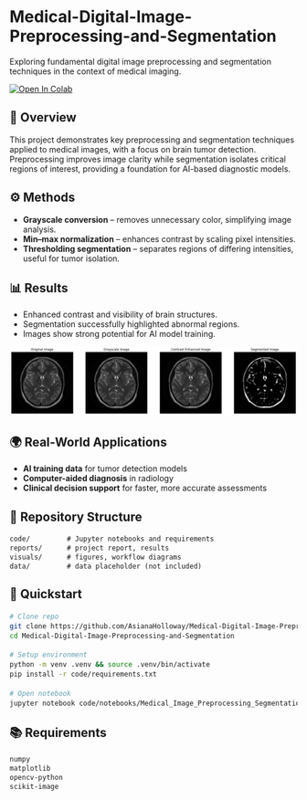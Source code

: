 # Medical-Digital-Image-Preprocessing-and-Segmentation
Exploring fundamental digital image preprocessing and segmentation techniques in the context of medical imaging.

[![Open In Colab](https://colab.research.google.com/assets/colab-badge.svg)](
https://colab.research.google.com/drive/1OolAHUd9VIigYKEP5MUyQTczPJSswivk)

## 🔎 Overview

This project demonstrates key preprocessing and segmentation techniques applied to medical images, with a focus on brain tumor detection. Preprocessing improves image clarity while segmentation isolates critical regions of interest, providing a foundation for AI-based diagnostic models.

## ⚙️ Methods

* **Grayscale conversion** – removes unnecessary color, simplifying image analysis.
* **Min–max normalization** – enhances contrast by scaling pixel intensities.
* **Thresholding segmentation** – separates regions of differing intensities, useful for tumor isolation.

## 📊 Results

* Enhanced contrast and visibility of brain structures.
* Segmentation successfully highlighted abnormal regions.
* Images show strong potential for AI model training.

<p align="center">
  <img src="visuals/figures/resultsimages.png" width="800"/>
</p>

## 🌍 Real-World Applications

* **AI training data** for tumor detection models
* **Computer-aided diagnosis** in radiology
* **Clinical decision support** for faster, more accurate assessments

## 📁 Repository Structure

```
code/         # Jupyter notebooks and requirements
reports/      # project report, results
visuals/      # figures, workflow diagrams
data/         # data placeholder (not included)
```

## 🚀 Quickstart

```bash
# Clone repo
git clone https://github.com/AsianaHolloway/Medical-Digital-Image-Preprocessing-and-Segmentation.git
cd Medical-Digital-Image-Preprocessing-and-Segmentation

# Setup environment
python -m venv .venv && source .venv/bin/activate
pip install -r code/requirements.txt

# Open notebook
jupyter notebook code/notebooks/Medical_Image_Preprocessing_Segmentation.ipynb
```

## 📚 Requirements

```
numpy
matplotlib
opencv-python
scikit-image
```

